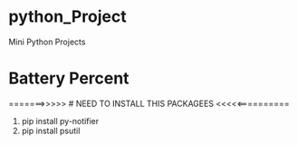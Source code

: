 # python_Project
Mini Python Projects

# Battery Percent
=======>>>>> # NEED TO INSTALL THIS PACKAGEES  <<<<<==========
1. pip install py-notifier
2. pip install psutil
